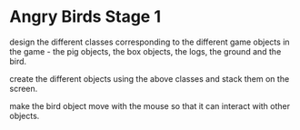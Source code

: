 # Angry Birds Stage 1
design the different classes corresponding to the different game objects in the game - the pig objects, the box
objects, the logs, the ground and the bird.

create the different objects using the above classes and stack them on the screen.

make the bird object move with the mouse so that it can interact with other objects.